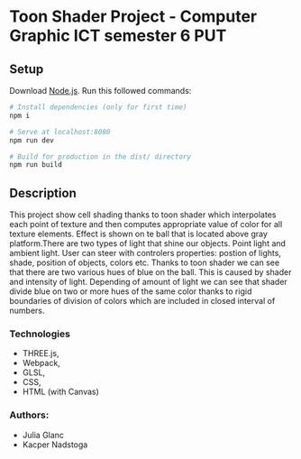 # Toon Shader Project - Computer Graphic ICT semester 6 PUT

## Setup

Download [Node.js](https://nodejs.org/en/download/).
Run this followed commands:

``` bash
# Install dependencies (only for first time)
npm i

# Serve at localhost:8080
npm run dev

# Build for production in the dist/ directory
npm run build
```

## Description

This project show cell shading thanks to toon shader which interpolates each point of texture and then computes appropriate value of color for all texture elements.
Effect is shown on te ball that is located above gray platform.There are two types of light that shine our objects. Point light and ambient light. User can steer with controlers properties: postion of lights, shade, position of objects, colors etc. Thanks to toon shader we can see that there are two various hues of blue on the ball. This is caused by shader and intensity of light. Depending of amount of light we can see that shader divide blue on two or more hues of the same color thanks to rigid boundaries of division of colors which are included in closed interval of numbers.

### Technologies

- THREE.js,
- Webpack,
- GLSL,
- CSS,
- HTML (with Canvas)

### Authors:
- Julia Glanc
- Kacper Nadstoga
